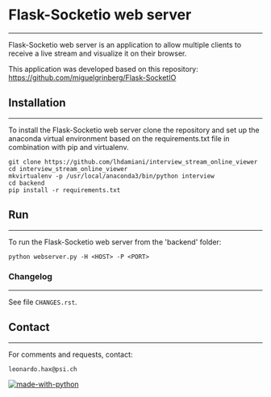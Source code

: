 # Flask-Socketio web server
-------------------------

Flask-Socketio web server is an application to allow multiple clients to receive a live stream and visualize it on their browser.

This application was developed based on this repository: https://github.com/miguelgrinberg/Flask-SocketIO

## Installation
-------------------------
To install the Flask-Socketio web server clone the repository and set up the anaconda virtual environment based on the requirements.txt file in combination with pip and virtualenv.

```
git clone https://github.com/lhdamiani/interview_stream_online_viewer
cd interview_stream_online_viewer
mkvirtualenv -p /usr/local/anaconda3/bin/python interview
cd backend
pip install -r requirements.txt 
```


## Run
-------------------------
To run the Flask-Socketio web server from the 'backend' folder:

```
python webserver.py -H <HOST> -P <PORT>
```

### Changelog
-------------------------

See file `CHANGES.rst`.

## Contact
-------------------------

For comments and requests, contact:
```
leonardo.hax@psi.ch
```

[![made-with-python](https://img.shields.io/badge/Made%20with-Python-1f425f.svg)](https://www.python.org/)
